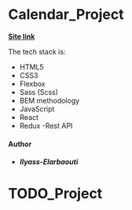 # Calendar_Project

**[Site link](https://lucid-sinoussi-212aa6.netlify.app/)**

The tech stack is:

- HTML5
- CSS3
- Flexbox
- Sass (Scss)
- BEM methodology
- JavaScript
- React
- Redux
-Rest API

#### Author

- ##### Ilyass-Elarbaouti

# TODO_Project
